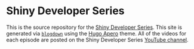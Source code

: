 # Shiny Developer Series

This is the source repository for the [Shiny Developer Series](https://shinydevseries.com). This site is generated via [`blogdown`](https://github.com/rstudio/blogdown) using the [Hugo Apero](https://github.com/hugo-apero/hugo-apero) theme.  All of the videos for each episode are posted on the Shiny Developer Series [YouTube channel](https://www.youtube.com/c/shinydeveloperseries).
